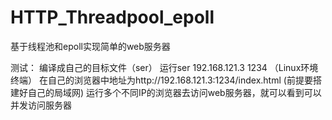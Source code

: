 # HTTP_Threadpool_epoll
基于线程池和epoll实现简单的web服务器

测试：
编译成自己的目标文件（ser）
运行ser 192.168.121.3 1234 （Linux环境终端）
在自己的浏览器中地址为http://192.168.121.3:1234/index.html (前提要搭建好自己的局域网)
                     运行多个不同IP的浏览器去访问web服务器，就可以看到可以并发访问服务器
